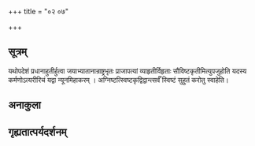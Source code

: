 +++
title = "०२ ०७"

+++
## सूत्रम्
यथोपदेशं प्रधानाहुतीर्हुत्वा जयाभ्यातानान्राष्ट्रभृतः प्राजापत्यां व्याहृतीर्विहृताः सौविष्टकृतीमित्युपजुहोति यदस्य कर्मणोऽत्यरीरिचं यद्वा न्यूनमिहाकरम् । अग्निष्टत्स्विष्टकृद्विद्वान्त्सर्वँ स्विष्टं सुहुतं करोतु स्वाहेति।
## अनाकुला

## गृह्यतात्पर्यदर्शनम्

